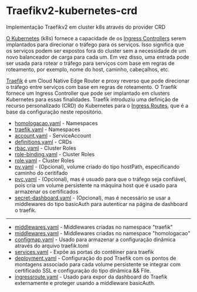 # Traefikv2-kubernetes-crd
Implementação Traefikv2 em cluster k8s através do provider CRD

[O Kubernetes](https://kubernetes.io/) (k8s) fornece a capacidade de os [Ingress Controllers](https://kubernetes.io/docs/concepts/services-networking/ingress-controllers/) serem implantados para direcionar o tráfego para os serviços. Isso significa que os serviços podem ser expostos fora do cluster sem a necessidade de um novo balanceador de carga para cada um. Em vez disso, uma entrada pode ser usada para rotear o tráfego para serviços com base em regras de roteamento, por exemplo, nome do host, caminho, cabeçalhos, etc.

[Traefik](https://traefik.io/traefik/) é um Cloud Native Edge Router e proxy reverso que pode direcionar o tráfego entre serviços com base em regras de roteamento. O Traefik fornece um Ingress Controller que pode ser implantado em clusters Kubernetes para essas finalidades. Traefik introduziu uma definição de recurso personalizado (CRD) do Kubernetes para o  [Ingress Routes](https://doc.traefik.io/traefik/providers/kubernetes-crd/), que é a base da configuração neste repositório.

- [homologacao.yaml](https://github.com/kelvimagalhaes/traefikv2-kubernetes-crd/blob/main/00-namespaces/homologacao.yaml) - Namespaces
- [traefik.yaml](https://github.com/kelvimagalhaes/traefikv2-kubernetes-crd/blob/main/00-namespaces/traefik.yaml) - Namespaces
- [account.yaml](https://github.com/kelvimagalhaes/traefikv2-kubernetes-crd/blob/main/01-crd/account.yaml) - ServiceAccount 
- [definitions.yaml](https://github.com/kelvimagalhaes/traefikv2-kubernetes-crd/blob/main/01-crd/definitions.yaml) - CRDs
- [rbac.yaml](https://github.com/kelvimagalhaes/traefikv2-kubernetes-crd/blob/main/01-crd/rbac.yaml) - Cluster Roles
- [role-binding.yaml](https://github.com/kelvimagalhaes/traefikv2-kubernetes-crd/blob/main/01-crd/role-binding.yaml) - Cluster Roles
- [role.yaml](https://github.com/kelvimagalhaes/traefikv2-kubernetes-crd/blob/main/01-crd/role.yaml) - Cluster Roles
- [pv.yaml](https://github.com/kelvimagalhaes/traefikv2-kubernetes-crd/blob/main/02-volumes/pv.yaml) - (Opcional), volume criado do tipo hostPath, especificando caminho do ceritifado 
- [pvc.yaml](https://github.com/kelvimagalhaes/traefikv2-kubernetes-crd/blob/main/02-volumes/pvc.yaml) - (Opcional), mas é usuado para que o tráfego seja confiável, pois cria um volume persistente na máquina host que é usado para armazenar os certificados
- [secret-dashboard.yaml](https://github.com/kelvimagalhaes/traefikv2-kubernetes-crd/blob/main/03-secrets/secret-dashboard.yaml) - (Opcional), mas é necessário se usar a middlewares do tipo basicAuth para autenticar na página de dashboard o traefik.
--------------------------------
- [middlewares.yaml](https://github.com/kelvimagalhaes/traefikv2-kubernetes-crd/blob/main/04-middlewares/namespaces/traefik/middlewares.yaml) - Middlewares criadas no namespace "traefik"
- [middlewares.yaml](https://github.com/kelvimagalhaes/traefikv2-kubernetes-crd/blob/main/04-middlewares/namespaces/homologacao/middlewares.yaml) - Middlewares criadas no namespace "homologacao"
- [configmap.yaml](https://github.com/kelvimagalhaes/traefikv2-kubernetes-crd/blob/main/05-traefik/configmap.yaml) - Usado para armazenar a configuração dinâmica através do arquivo traefik.toml
- [services.yaml](https://github.com/kelvimagalhaes/traefikv2-kubernetes-crd/blob/main/05-traefik/services.yaml) - Expõe as portas do contêiner para traefik
- [deployment.yaml](https://github.com/kelvimagalhaes/traefikv2-kubernetes-crd/blob/main/05-traefik/deployment.yaml) - Configuração do pod Traefik com os pontos de montagens associado para cada volume persistente se integrar com certificado SSL e configuração do tipo dinâmica && File.
- [ingressroute.yaml](https://github.com/kelvimagalhaes/traefikv2-kubernetes-crd/blob/main/05-traefik/ingressroute.yaml) - Usado para expor da dashboard do Traefik externamente e proteger usando a middleware basicAuth.

